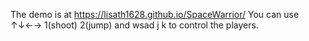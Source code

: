 The demo is at https://lisath1628.github.io/SpaceWarrior/
You can use ↑↓←→ 1(shoot) 2(jump) and wsad j k to control the players.
